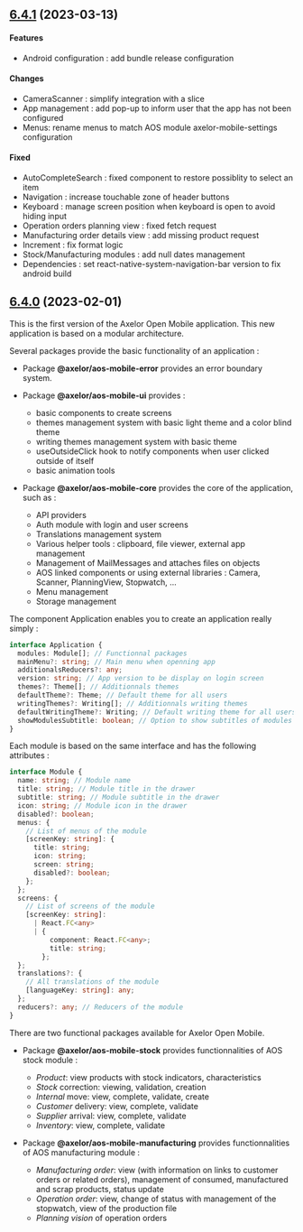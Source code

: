 ## [6.4.1] (2023-03-13)

#### Features

- Android configuration : add bundle release configuration

#### Changes

- CameraScanner : simplify integration with a slice
- App management : add pop-up to inform user that the app has not been configured
- Menus: rename menus to match AOS module axelor-mobile-settings configuration

#### Fixed

- AutoCompleteSearch : fixed component to restore possiblity to select an item
- Navigation : increase touchable zone of header buttons
- Keyboard : manage screen position when keyboard is open to avoid hiding input
- Operation orders planning view : fixed fetch request
- Manufacturing order details view : add missing product request
- Increment : fix format logic
- Stock/Manufacturing modules : add null dates management
- Dependencies : set react-native-system-navigation-bar version to fix android build

## [6.4.0] (2023-02-01)

This is the first version of the Axelor Open Mobile application.
This new application is based on a modular architecture.

Several packages provide the basic functionality of an application :

- Package **@axelor/aos-mobile-error** provides an error boundary system.

- Package **@axelor/aos-mobile-ui** provides :

  - basic components to create screens
  - themes management system with basic light theme and a color blind theme
  - writing themes management system with basic theme
  - useOutsideClick hook to notify components when user clicked outside of itself
  - basic animation tools

- Package **@axelor/aos-mobile-core** provides the core of the application, such as :
  - API providers
  - Auth module with login and user screens
  - Translations management system
  - Various helper tools : clipboard, file viewer, external app management
  - Management of MailMessages and attaches files on objects
  - AOS linked components or using external libraries : Camera, Scanner, PlanningView, Stopwatch, ...
  - Menu management
  - Storage management

The component Application enables you to create an application really simply :

```typescript
interface Application {
  modules: Module[]; // Functionnal packages
  mainMenu?: string; // Main menu when openning app
  additionalsReducers?: any;
  version: string; // App version to be display on login screen
  themes?: Theme[]; // Additionnals themes
  defaultTheme?: Theme; // Default theme for all users
  writingThemes?: Writing[]; // Additionnals writing themes
  defaultWritingTheme?: Writing; // Default writing theme for all users
  showModulesSubtitle: boolean; // Option to show subtitles of modules in the drawer menu
}
```

Each module is based on the same interface and has the following attributes :

```typescript
interface Module {
  name: string; // Module name
  title: string; // Module title in the drawer
  subtitle: string; // Module subtitle in the drawer
  icon: string; // Module icon in the drawer
  disabled?: boolean;
  menus: {
    // List of menus of the module
    [screenKey: string]: {
      title: string;
      icon: string;
      screen: string;
      disabled?: boolean;
    };
  };
  screens: {
    // List of screens of the module
    [screenKey: string]:
      | React.FC<any>
      | {
          component: React.FC<any>;
          title: string;
        };
  };
  translations?: {
    // All translations of the module
    [languageKey: string]: any;
  };
  reducers?: any; // Reducers of the module
}
```

There are two functional packages available for Axelor Open Mobile.

- Package **@axelor/aos-mobile-stock** provides functionnalities of AOS stock module :

  - _Product_: view products with stock indicators, characteristics
  - _Stock_ correction: viewing, validation, creation
  - _Internal_ move: view, complete, validate, create
  - _Customer_ delivery: view, complete, validate
  - _Supplier_ arrival: view, complete, validate
  - _Inventory_: view, complete, validate

- Package **@axelor/aos-mobile-manufacturing** provides functionnalities of AOS manufacturing module :
  - _Manufacturing order_: view (with information on links to customer orders or related orders), management of consumed, manufactured and scrap products, status update
  - _Operation order_: view, change of status with management of the stopwatch, view of the production file
  - _Planning vision_ of operation orders

[6.4.1]: https://github.com/axelor/axelor-mobile/compare/v6.4.0...v6.4.1
[6.4.0]: https://github.com/axelor/axelor-mobile/commits/6.4.0
